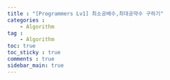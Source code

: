 ```yaml
---
title : "[Programmers Lv1] 최소공배수,최대공약수 구하기"
categories :
    - Algorithm
tag :
    - Algorithm
toc: true
toc_sticky : true
comments : true
sidebar_main: true
---
```


